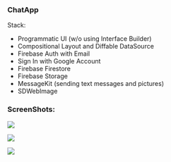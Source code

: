 ### ChatApp

Stack:
- Programmatic UI (w/o using Interface Builder)
- Compositional Layout and Diffable DataSource
- Firebase Auth with Email
- Sign In with Google Account
- Firebase Firestore
- Firebase Storage
- MessageKit (sending text messages and pictures)
- SDWebImage

### ScreenShots:

![](https://github.com/AleksandrTcibulko/ChatApp_Public/blob/master/screenshots/1.png)

![](https://github.com/AleksandrTcibulko/ChatApp_Public/blob/master/screenshots/2.png)

![](https://github.com/AleksandrTcibulko/ChatApp_Public/blob/master/screenshots/3.png)

